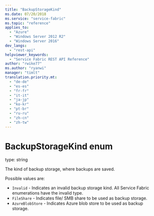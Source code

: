 ```yaml
---
title: "BackupStorageKind"
ms.date: 07/20/2018
ms.service: "service-fabric"
ms.topic: "reference"
applies_to: 
  - "Azure"
  - "Windows Server 2012 R2"
  - "Windows Server 2016"
dev_langs: 
  - "rest-api"
helpviewer_keywords: 
  - "Service Fabric REST API Reference"
author: "rwike77"
ms.author: "ryanwi"
manager: "timlt"
translation.priority.mt: 
  - "de-de"
  - "es-es"
  - "fr-fr"
  - "it-it"
  - "ja-jp"
  - "ko-kr"
  - "pt-br"
  - "ru-ru"
  - "zh-cn"
  - "zh-tw"
---
```

# BackupStorageKind enum

type: string

The kind of backup storage, where backups are saved.


Possible values are: 

  - `Invalid` - Indicates an invalid backup storage kind. All Service Fabric enumerations have the invalid type.
  - `FileShare` - Indicates file/ SMB share to be used as backup storage.
  - `AzureBlobStore` - Indicates Azure blob store to be used as backup storage.

